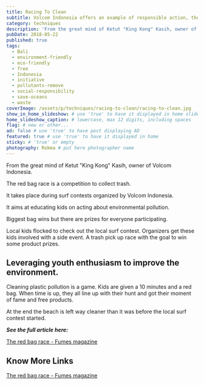 ```yaml
---
title: Racing To Clean
subtitle: Volcom Indonesia offers an example of responsible action, the Red Bag race.
category: techniques
description: 'From the great mind of Ketut "King Kong" Kasih, owner of Volcom Indonesia. The red bag race is a competition to collect trash at surf contests.' # max 160 digits
pubDate: 2018-05-22
published: true
tags:
  - Bali
  - environment-friendly
  - eco-friendly
  - free
  - Indonesia
  - initiative
  - pollutants-remove
  - social-responsibility
  - save-oceans
  - waste
coverImage: /assets/p/techniques/racing-to-clean/racing-to-clean.jpg
show_in_home_slideshow: # use 'true' to have it displayed in home slideshow
home_slideshow_caption: # lowercase, max 12 digits, including spaces
flag: # new or other...
ad: false # use 'true' to have post displaying AD
featured: true # use 'true' to have it displayed in home
sticky: # 'true' or empty
photography: Rokma # put here photographer name
---
```


From the great mind of Ketut "King Kong" Kasih, owner of Volcom Indonesia.

The red bag race is a competition to collect trash.

It takes place during surf contests organized by Volcom Indonesia.

It aims at educating kids on acting about environmental pollution.

Biggest bag wins but there are prizes for everyone participating.

Local kids flocked to check out the local surf contest. Organizers get these kids involved with a side event. A trash pick up race with the goal to win some product prizes.

## Leveraging youth enthusiasm to improve the environment.

Cleaning plastic pollution is a game. Kids are given a 10 minutes and a red bag. When time is up, they all line up with their hunt and got their moment of fame and free products.

At the end the beach is left way cleaner than it was before the local surf contest started.

**_See the full article here:_**

[The red bag race - Fumes magazine](https://fumes.junglestar.org/balance/the-red-bag-race/)

## Know More Links

[The red bag race - Fumes magazine](https://fumes.junglestar.org/balance/the-red-bag-race/)
